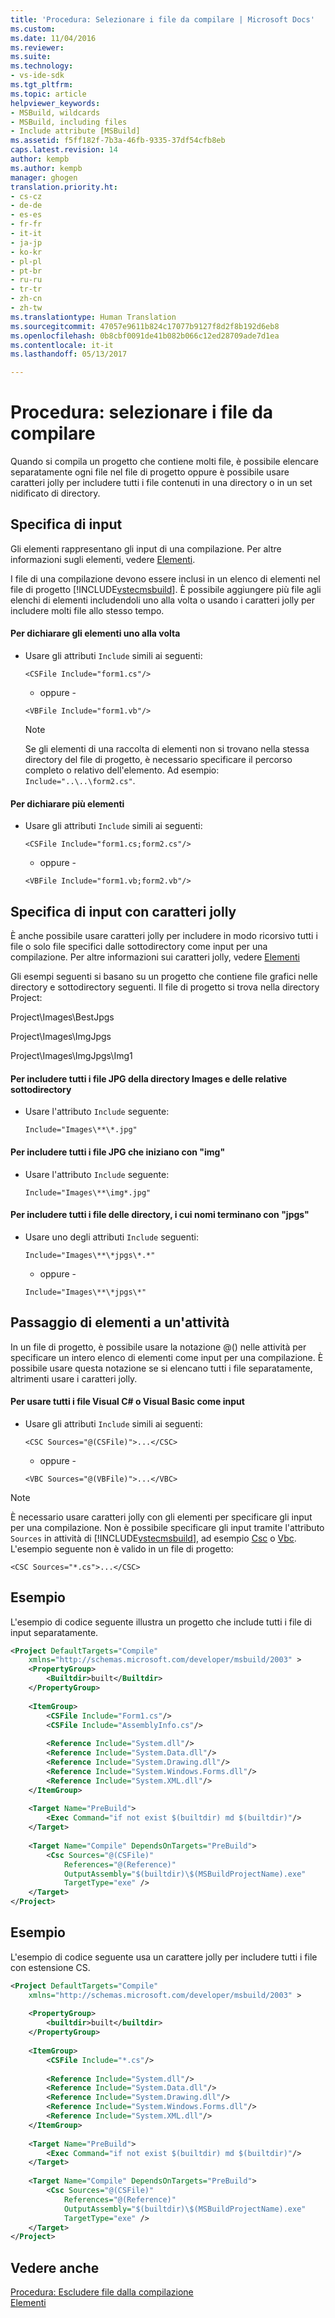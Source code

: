 ```yaml
---
title: 'Procedura: Selezionare i file da compilare | Microsoft Docs'
ms.custom: 
ms.date: 11/04/2016
ms.reviewer: 
ms.suite: 
ms.technology:
- vs-ide-sdk
ms.tgt_pltfrm: 
ms.topic: article
helpviewer_keywords:
- MSBuild, wildcards
- MSBuild, including files
- Include attribute [MSBuild]
ms.assetid: f5ff182f-7b3a-46fb-9335-37df54cfb8eb
caps.latest.revision: 14
author: kempb
ms.author: kempb
manager: ghogen
translation.priority.ht:
- cs-cz
- de-de
- es-es
- fr-fr
- it-it
- ja-jp
- ko-kr
- pl-pl
- pt-br
- ru-ru
- tr-tr
- zh-cn
- zh-tw
ms.translationtype: Human Translation
ms.sourcegitcommit: 47057e9611b824c17077b9127f8d2f8b192d6eb8
ms.openlocfilehash: 0b8cbf0091de41b082b066c12ed28709ade7d1ea
ms.contentlocale: it-it
ms.lasthandoff: 05/13/2017

---
```

# <a name="how-to-select-the-files-to-build"></a>Procedura: selezionare i file da compilare
Quando si compila un progetto che contiene molti file, è possibile elencare separatamente ogni file nel file di progetto oppure è possibile usare caratteri jolly per includere tutti i file contenuti in una directory o in un set nidificato di directory.  
  
## <a name="specifying-inputs"></a>Specifica di input  
 Gli elementi rappresentano gli input di una compilazione. Per altre informazioni sugli elementi, vedere [Elementi](../msbuild/msbuild-items.md).  
  
 I file di una compilazione devono essere inclusi in un elenco di elementi nel file di progetto [!INCLUDE[vstecmsbuild](../extensibility/internals/includes/vstecmsbuild_md.md)]. È possibile aggiungere più file agli elenchi di elementi includendoli uno alla volta o usando i caratteri jolly per includere molti file allo stesso tempo.  
  
#### <a name="to-declare-items-individually"></a>Per dichiarare gli elementi uno alla volta  
  
-   Usare gli attributi `Include` simili ai seguenti:  
  
     `<CSFile Include="form1.cs"/>`  
  
     - oppure -  
  
     `<VBFile Include="form1.vb"/>`  
  
    > [!NOTE]
    >  Se gli elementi di una raccolta di elementi non si trovano nella stessa directory del file di progetto, è necessario specificare il percorso completo o relativo dell'elemento. Ad esempio: `Include="..\..\form2.cs"`.  
  
#### <a name="to-declare-multiple-items"></a>Per dichiarare più elementi  
  
-   Usare gli attributi `Include` simili ai seguenti:  
  
     `<CSFile Include="form1.cs;form2.cs"/>`  
  
     - oppure -  
  
     `<VBFile Include="form1.vb;form2.vb"/>`  
  
## <a name="specifying-inputs-with-wildcards"></a>Specifica di input con caratteri jolly  
 È anche possibile usare caratteri jolly per includere in modo ricorsivo tutti i file o solo file specifici dalle sottodirectory come input per una compilazione. Per altre informazioni sui caratteri jolly, vedere [Elementi](../msbuild/msbuild-items.md)  
  
 Gli esempi seguenti si basano su un progetto che contiene file grafici nelle directory e sottodirectory seguenti. Il file di progetto si trova nella directory Project:  
  
 Project\Images\BestJpgs  
  
 Project\Images\ImgJpgs  
  
 Project\Images\ImgJpgs\Img1  
  
#### <a name="to-include-all-jpg-files-in-the-images-directory-and-subdirectories"></a>Per includere tutti i file JPG della directory Images e delle relative sottodirectory  
  
-   Usare l'attributo `Include` seguente:  
  
     `Include="Images\**\*.jpg"`  
  
#### <a name="to-include-all-jpg-files-starting-with-img"></a>Per includere tutti i file JPG che iniziano con "img"  
  
-   Usare l'attributo `Include` seguente:  
  
     `Include="Images\**\img*.jpg"`  
  
#### <a name="to-include-all-files-in-directories-with-names-ending-in-jpgs"></a>Per includere tutti i file delle directory, i cui nomi terminano con "jpgs"  
  
-   Usare uno degli attributi `Include` seguenti:  
  
     `Include="Images\**\*jpgs\*.*"`  
  
     - oppure -  
  
     `Include="Images\**\*jpgs\*"`  
  
## <a name="passing-items-to-a-task"></a>Passaggio di elementi a un'attività  
 In un file di progetto, è possibile usare la notazione @() nelle attività per specificare un intero elenco di elementi come input per una compilazione. È possibile usare questa notazione se si elencano tutti i file separatamente, altrimenti usare i caratteri jolly.  
  
#### <a name="to-use-all-visual-c-or-visual-basic-files-as-inputs"></a>Per usare tutti i file Visual C# o Visual Basic come input  
  
-   Usare gli attributi `Include` simili ai seguenti:  
  
     `<CSC Sources="@(CSFile)">...</CSC>`  
  
     - oppure -  
  
     `<VBC Sources="@(VBFile)">...</VBC>`  
  
> [!NOTE]
>  È necessario usare caratteri jolly con gli elementi per specificare gli input per una compilazione. Non è possibile specificare gli input tramite l'attributo `Sources` in attività di [!INCLUDE[vstecmsbuild](../extensibility/internals/includes/vstecmsbuild_md.md)], ad esempio [Csc](../msbuild/csc-task.md) o [Vbc](../msbuild/vbc-task.md). L'esempio seguente non è valido in un file di progetto:  
>   
>  `<CSC Sources="*.cs">...</CSC>`  
  
## <a name="example"></a>Esempio  
 L'esempio di codice seguente illustra un progetto che include tutti i file di input separatamente.  
  
```xml  
<Project DefaultTargets="Compile"  
    xmlns="http://schemas.microsoft.com/developer/msbuild/2003" >  
    <PropertyGroup>  
        <Builtdir>built</Builtdir>  
    </PropertyGroup>  
  
    <ItemGroup>  
        <CSFile Include="Form1.cs"/>  
        <CSFile Include="AssemblyInfo.cs"/>  
  
        <Reference Include="System.dll"/>  
        <Reference Include="System.Data.dll"/>  
        <Reference Include="System.Drawing.dll"/>  
        <Reference Include="System.Windows.Forms.dll"/>  
        <Reference Include="System.XML.dll"/>  
    </ItemGroup>  
  
    <Target Name="PreBuild">  
        <Exec Command="if not exist $(builtdir) md $(builtdir)"/>  
    </Target>  
  
    <Target Name="Compile" DependsOnTargets="PreBuild">  
        <Csc Sources="@(CSFile)"  
            References="@(Reference)"  
            OutputAssembly="$(builtdir)\$(MSBuildProjectName).exe"  
            TargetType="exe" />  
    </Target>  
</Project>  
```  
  
## <a name="example"></a>Esempio  
 L'esempio di codice seguente usa un carattere jolly per includere tutti i file con estensione CS.  
  
```xml  
<Project DefaultTargets="Compile"  
    xmlns="http://schemas.microsoft.com/developer/msbuild/2003" >  
  
    <PropertyGroup>  
        <builtdir>built</builtdir>  
    </PropertyGroup>  
  
    <ItemGroup>  
        <CSFile Include="*.cs"/>  
  
        <Reference Include="System.dll"/>  
        <Reference Include="System.Data.dll"/>  
        <Reference Include="System.Drawing.dll"/>  
        <Reference Include="System.Windows.Forms.dll"/>  
        <Reference Include="System.XML.dll"/>  
    </ItemGroup>  
  
    <Target Name="PreBuild">  
        <Exec Command="if not exist $(builtdir) md $(builtdir)"/>  
    </Target>  
  
    <Target Name="Compile" DependsOnTargets="PreBuild">  
        <Csc Sources="@(CSFile)"  
            References="@(Reference)"  
            OutputAssembly="$(builtdir)\$(MSBuildProjectName).exe"  
            TargetType="exe" />  
    </Target>  
</Project>  
```  
  
## <a name="see-also"></a>Vedere anche  
 [Procedura: Escludere file dalla compilazione](../msbuild/how-to-exclude-files-from-the-build.md)   
 [Elementi](../msbuild/msbuild-items.md)
